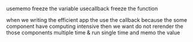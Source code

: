 usememo freeze the variable
usecallback freeze the function


when we writing the efficient app the use the  callback because the some component have computing intensive then we want do not rerender the those components multiple time & run single time and memo the value 
